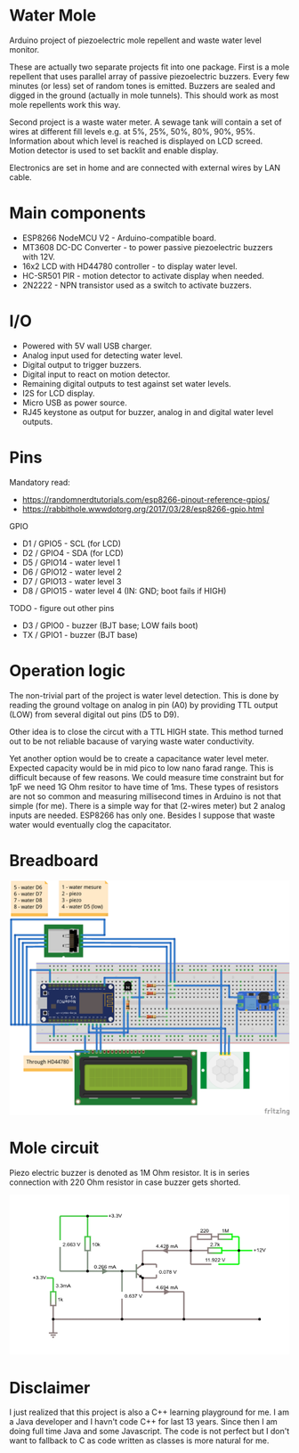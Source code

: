 # Water Mole

Arduino project of piezoelectric mole repellent and waste water level monitor.

These are actually two separate projects fit into one package. First is a mole repellent that uses parallel array of passive piezoelectric buzzers. Every few minutes (or less) set of random tones is emitted. Buzzers are sealed and digged in the ground (actually in mole tunnels). This should work as most mole repellents work this way.

Second project is a waste water meter. A sewage tank will contain a set of wires at different fill levels e.g. at 5%, 25%, 50%, 80%, 90%, 95%. Information about which level is reached is displayed on LCD screed. Motion detector is used to set backlit and enable display.

Electronics are set in home and are connected with external wires by LAN cable. 

# Main components

* ESP8266 NodeMCU V2 - Arduino-compatible board.
* MT3608 DC-DC Converter - to power passive piezoelectric buzzers with 12V.
* 16x2 LCD with HD44780 controller - to display water level.
* HC-SR501 PIR - motion detector to activate display when needed.
* 2N2222 - NPN transistor used as a switch to activate buzzers.

# I/O

* Powered with 5V wall USB charger.
* Analog input used for detecting water level.
* Digital output to trigger buzzers.
* Digital input to react on motion detector.
* Remaining digital outputs to test against set water levels.
* I2S for LCD display.
* Micro USB as power source.
* RJ45 keystone as output for buzzer, analog in and digital water level outputs.

# Pins

Mandatory read:

* https://randomnerdtutorials.com/esp8266-pinout-reference-gpios/
* https://rabbithole.wwwdotorg.org/2017/03/28/esp8266-gpio.html

GPIO

* D1 / GPIO5 - SCL (for LCD)
* D2 / GPIO4 - SDA (for LCD)
* D5 / GPIO14 - water level 1
* D6 / GPIO12 - water level 2
* D7 / GPIO13 - water level 3
* D8 / GPIO15 - water level 4 (IN: GND; boot fails if HIGH)

TODO - figure out other pins

* D3 / GPIO0 - buzzer (BJT base; LOW fails boot)
* TX / GPIO1 - buzzer (BJT base)

# Operation logic

The non-trivial part of the project is water level detection. This is done by reading the ground voltage on analog in pin (A0) by providing TTL output (LOW) from several digital out pins (D5 to D9).

Other idea is to close the circut with a TTL HIGH state. This method turned out to be not reliable bacause of varying waste water conductivity.

Yet another option would be to create a capacitance water level meter. Expected capacity would be in mid pico to low nano farad range. This is difficult because of few reasons. We could measure time constraint but for 1pF we need 1G Ohm resitor to have time of 1ms. These types of resistors are not so common and measuring millisecond times in Arduino is not that simple (for me). There is a simple way for that (2-wires meter) but 2 analog inputs are needed. ESP8266 has only one. Besides I suppose that waste water would eventually clog the capacitator.

# Breadboard

![Breadboard](docs/water-mole_bb.png)

# Mole circuit 

Piezo electric buzzer is denoted as 1M Ohm resistor. It is in series connection with 220 Ohm resistor in case buzzer gets shorted.

![Mole circuit](docs/mole-circuit.png)

# Disclaimer

I just realized that this project is also a C++ learning playground for me. I am a Java developer and I havn't code C++ for last 13 years. Since then I am doing full time Java and some Javascript. The code is not perfect but I don't want to fallback to C as code written as classes is more natural for me.
